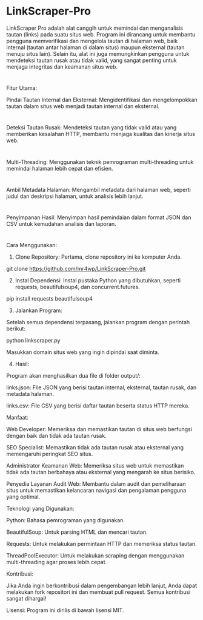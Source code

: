 # LinkScraper-Pro


LinkScraper Pro adalah alat canggih untuk memindai dan menganalisis tautan (links) pada suatu situs web. Program ini dirancang untuk membantu pengguna memverifikasi dan mengelola tautan di halaman web, baik internal (tautan antar halaman di dalam situs) maupun eksternal (tautan menuju situs lain). Selain itu, alat ini juga memungkinkan pengguna untuk mendeteksi tautan rusak atau tidak valid, yang sangat penting untuk menjaga integritas dan keamanan situs web.

#


Fitur Utama:


Pindai Tautan Internal dan Eksternal: Mengidentifikasi dan mengelompokkan tautan dalam situs web menjadi tautan internal dan eksternal.
#
Deteksi Tautan Rusak: Mendeteksi tautan yang tidak valid atau yang memberikan kesalahan HTTP, membantu menjaga kualitas dan kinerja situs web.
#
Multi-Threading: Menggunakan teknik pemrograman multi-threading untuk memindai halaman lebih cepat dan efisien.
#
Ambil Metadata Halaman: Mengambil metadata dari halaman web, seperti judul dan deskripsi halaman, untuk analisis lebih lanjut.
#
Penyimpanan Hasil: Menyimpan hasil pemindaian dalam format JSON dan CSV untuk kemudahan analisis dan laporan.


#
Cara Menggunakan:


1. Clone Repository: Pertama, clone repository ini ke komputer Anda.

git clone https://github.com/mr4wp/LinkScraper-Pro.git



2. Instal Dependensi: Instal pustaka Python yang dibutuhkan, seperti requests, beautifulsoup4, dan concurrent.futures.

pip install requests beautifulsoup4



3. Jalankan Program:

Setelah semua dependensi terpasang, jalankan program dengan perintah berikut:



python linkscraper.py

Masukkan domain situs web yang ingin dipindai saat diminta.



4. Hasil:

Program akan menghasilkan dua file di folder output/:

links.json: File JSON yang berisi tautan internal, eksternal, tautan rusak, dan metadata halaman.

links.csv: File CSV yang berisi daftar tautan beserta status HTTP mereka.



Manfaat:

Web Developer: Memeriksa dan memastikan tautan di situs web berfungsi dengan baik dan tidak ada tautan rusak.

SEO Specialist: Memastikan tidak ada tautan rusak atau eksternal yang memengaruhi peringkat SEO situs.

Administrator Keamanan Web: Memeriksa situs web untuk memastikan tidak ada tautan berbahaya atau eksternal yang mengarah ke situs berisiko.

Penyedia Layanan Audit Web: Membantu dalam audit dan pemeliharaan situs untuk memastikan kelancaran navigasi dan pengalaman pengguna yang optimal.


Teknologi yang Digunakan:

Python: Bahasa pemrograman yang digunakan.

BeautifulSoup: Untuk parsing HTML dan mencari tautan.

Requests: Untuk melakukan permintaan HTTP dan memeriksa status tautan.

ThreadPoolExecutor: Untuk melakukan scraping dengan menggunakan multi-threading agar proses lebih cepat.


Kontribusi:

Jika Anda ingin berkontribusi dalam pengembangan lebih lanjut, Anda dapat melakukan fork repositori ini dan membuat pull request. Semua kontribusi sangat dihargai!

Lisensi:
Program ini dirilis di bawah lisensi MIT.

